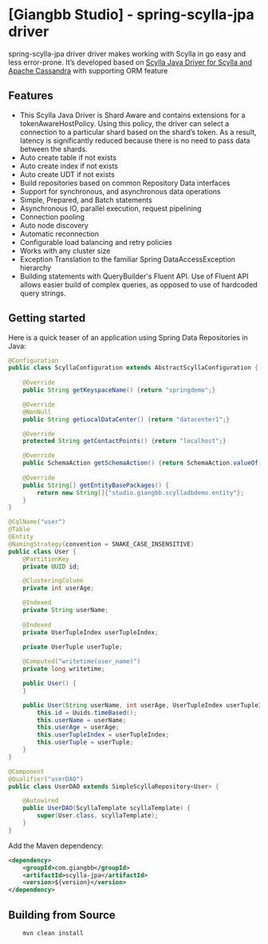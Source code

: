 # [Giangbb Studio] - spring-scylla-jpa driver

spring-scylla-jpa driver driver makes working with Scylla in go easy and less error-prone.
It’s developed based on [Scylla Java Driver for Scylla and Apache Cassandra](https://github.com/scylladb/java-driver) with supporting ORM feature

## Features
* This Scylla Java Driver is Shard Aware and contains extensions for a tokenAwareHostPolicy. Using this policy, the driver can select a connection to a particular shard based on the shard’s token. As a result, latency is significantly reduced because there is no need to pass data between the shards.
* Auto create table if not exists
* Auto create index if not exists
* Auto create UDT if not exists
* Build repositories based on common Repository Data interfaces
* Support for synchronous, and asynchronous data operations
* Simple, Prepared, and Batch statements 
* Asynchronous IO, parallel execution, request pipelining 
* Connection pooling 
* Auto node discovery 
* Automatic reconnection 
* Configurable load balancing and retry policies 
* Works with any cluster size
* Exception Translation to the familiar Spring DataAccessException hierarchy
* Building statements with QueryBuilder's Fluent API. Use of Fluent API allows easier build of complex queries, as opposed to use of hardcoded query strings.

## Getting started

Here is a quick teaser of an application using Spring Data Repositories in Java:
```java
@Configuration
public class ScyllaConfiguration extends AbstractScyllaConfiguration {
    
    @Override
    public String getKeyspaceName() {return "springdemo";}

    @Override
    @NonNull
    public String getLocalDataCenter() {return "datacenter1";}

    @Override
    protected String getContactPoints() {return "localhost";}

    @Override
    public SchemaAction getSchemaAction() {return SchemaAction.valueOf("CREATE_IF_NOT_EXISTS");}
    
    @Override
    public String[] getEntityBasePackages() {
        return new String[]{"studio.giangbb.scylladbdemo.entity"};
    }
}

@CqlName("user")
@Table
@Entity
@NamingStrategy(convention = SNAKE_CASE_INSENSITIVE)
public class User {
    @PartitionKey
    private UUID id;

    @ClusteringColumn
    private int userAge;

    @Indexed
    private String userName;
    
    @Indexed
    private UserTupleIndex userTupleIndex;

    private UserTuple userTuple;
    
    @Computed("writetime(user_name)")
    private long writetime;

    public User() {
    }

    public User(String userName, int userAge, UserTupleIndex userTupleIndex, UserTuple userTuple) {
        this.id = Uuids.timeBased();
        this.userName = userName;
        this.userAge = userAge;
        this.userTupleIndex = userTupleIndex;
        this.userTuple = userTuple;
    }
}

@Component
@Qualifier("userDAO")
public class UserDAO extends SimpleScyllaRepository<User> {

    @Autowired
    public UserDAO(ScyllaTemplate scyllaTemplate) {
        super(User.class, scyllaTemplate);
    }
}
```

Add the Maven dependency:
```xml
<dependency>
    <groupId>com.giangbb</groupId>
    <artifactId>scylla-jpa</artifactId>
    <version>${version}</version>
</dependency>
```

## Building from Source
```bash
    mvn clean install
```